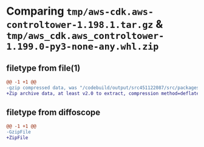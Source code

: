 # Comparing `tmp/aws-cdk.aws-controltower-1.198.1.tar.gz` & `tmp/aws_cdk.aws_controltower-1.199.0-py3-none-any.whl.zip`

## filetype from file(1)

```diff
@@ -1 +1 @@
-gzip compressed data, was "/codebuild/output/src451122087/src/packages/@aws-cdk/aws-controltower/dist/python/aws-cdk.aws-controltower-1.198.1.tar", last modified: Tue Mar 28 21:36:40 2023, max compression
+Zip archive data, at least v2.0 to extract, compression method=deflate
```

## filetype from diffoscope

```diff
@@ -1 +1 @@
-GzipFile
+ZipFile
```

